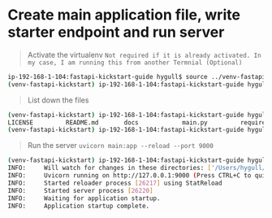# Create main application file, write starter endpoint and run server

> Activate the virtualenv 
> `Not required if it is already activated. In my case, I am running this from another Termnial (Optional)`

```bash
ip-192-168-1-104:fastapi-kickstart-guide hygull$ source ../venv-fastapi-kickstart/bin/activate
(venv-fastapi-kickstart) ip-192-168-1-104:fastapi-kickstart-guide hygull$ 
```

> List down the files 

```bash
(venv-fastapi-kickstart) ip-192-168-1-104:fastapi-kickstart-guide hygull$ ls
LICENSE			README.md		docs			main.py			requirements.txt
(venv-fastapi-kickstart) ip-192-168-1-104:fastapi-kickstart-guide hygull$ 
```

> Run the server
> `uvicorn main:app --reload --port 9000`

```bash
(venv-fastapi-kickstart) ip-192-168-1-104:fastapi-kickstart-guide hygull$ uvicorn main:app --reload --port 9000
INFO:     Will watch for changes in these directories: ['/Users/hygull/Projects/Python/Django/AIPALETTE/FORESIGHT_ENGINE_PROJ/prod/fastapi-kickstart-guide']
INFO:     Uvicorn running on http://127.0.0.1:9000 (Press CTRL+C to quit)
INFO:     Started reloader process [26217] using StatReload
INFO:     Started server process [26220]
INFO:     Waiting for application startup.
INFO:     Application startup complete.
```
